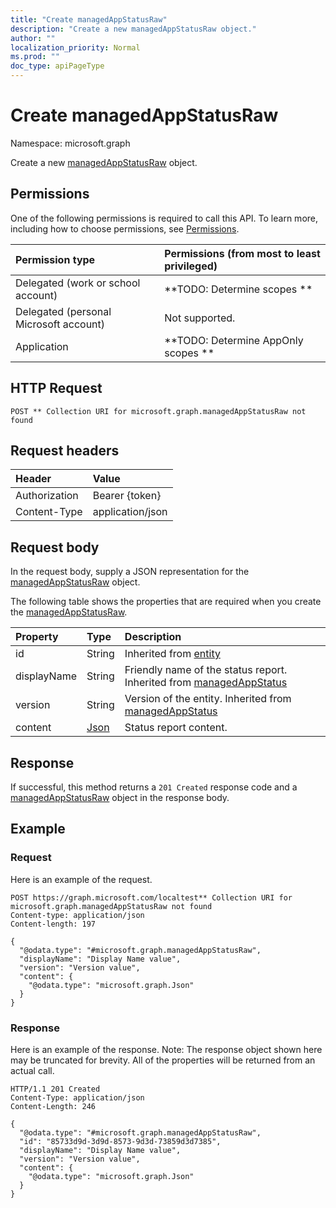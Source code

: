 ```yaml
---
title: "Create managedAppStatusRaw"
description: "Create a new managedAppStatusRaw object."
author: ""
localization_priority: Normal
ms.prod: ""
doc_type: apiPageType
---
```


# Create managedAppStatusRaw

Namespace: microsoft.graph

Create a new [managedAppStatusRaw](../resources/managedappstatusraw.md) object.

## Permissions
One of the following permissions is required to call this API. To learn more, including how to choose permissions, see [Permissions](/concepts/permissions-reference.md).

|Permission type|Permissions (from most to least privileged)|
|:---|:---|
|Delegated (work or school account)|**TODO: Determine scopes **|
|Delegated (personal Microsoft account)|Not supported.|
|Application|**TODO: Determine AppOnly scopes **|

## HTTP Request
<!-- {
  "blockType": "ignored"
}
-->
``` http
POST ** Collection URI for microsoft.graph.managedAppStatusRaw not found
```

## Request headers
|Header|Value|
|:---|:---|
|Authorization|Bearer {token}|
|Content-Type|application/json|

## Request body
In the request body, supply a JSON representation for the [managedAppStatusRaw](../resources/managedappstatusraw.md) object.

The following table shows the properties that are required when you create the [managedAppStatusRaw](../resources/managedappstatusraw.md).

|Property|Type|Description|
|:---|:---|:---|
|id|String| Inherited from [entity](../resources/entity.md)|
|displayName|String|Friendly name of the status report. Inherited from [managedAppStatus](../resources/managedappstatus.md)|
|version|String|Version of the entity. Inherited from [managedAppStatus](../resources/managedappstatus.md)|
|content|[Json](../resources/json.md)|Status report content.|



## Response
If successful, this method returns a `201 Created` response code and a [managedAppStatusRaw](../resources/managedappstatusraw.md) object in the response body.

## Example

### Request
Here is an example of the request.
<!-- {
  "blockType": "request",
  "name": "create_managedappstatusraw_from_"
}
-->
``` http
POST https://graph.microsoft.com/localtest** Collection URI for microsoft.graph.managedAppStatusRaw not found
Content-type: application/json
Content-length: 197

{
  "@odata.type": "#microsoft.graph.managedAppStatusRaw",
  "displayName": "Display Name value",
  "version": "Version value",
  "content": {
    "@odata.type": "microsoft.graph.Json"
  }
}
```

### Response
Here is an example of the response. Note: The response object shown here may be truncated for brevity. All of the properties will be returned from an actual call.
<!-- {
  "blockType": "response",
  "truncated": true,
  "@odata.type": "microsoft.graph.managedappstatusraw"
}
-->
``` http
HTTP/1.1 201 Created
Content-Type: application/json
Content-Length: 246

{
  "@odata.type": "#microsoft.graph.managedAppStatusRaw",
  "id": "85733d9d-3d9d-8573-9d3d-73859d3d7385",
  "displayName": "Display Name value",
  "version": "Version value",
  "content": {
    "@odata.type": "microsoft.graph.Json"
  }
}
```

